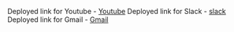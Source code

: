 Deployed link for Youtube - [Youtube](https://gsharma03.github.io/Youtube-UI_Clone/)
Deployed link for Slack - [slack](https://gsharma03.github.io/Slack-UI-Clone/)
Deployed link for Gmail - [Gmail](https://gsharma03.github.io/Gmail-Design/)